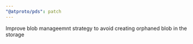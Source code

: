 ```yaml
---
"@atproto/pds": patch
---
```


Improve blob manageemnt strategy to avoid creating orphaned blob in the storage
